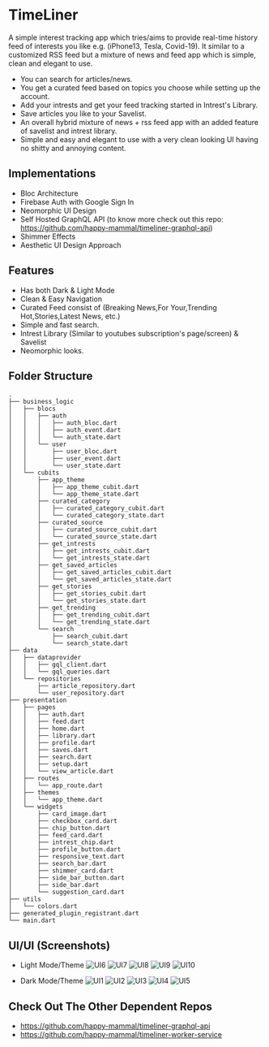 # TimeLiner
A simple interest tracking app which tries/aims to provide real-time history feed of interests you like e.g. (iPhone13, Tesla, Covid-19). It similar to a customized RSS feed but a mixture of news and feed app which is simple, clean and elegant to use.

 - You can search for articles/news.
 - You get a curated feed based on topics you choose while setting up the account.
 - Add your intrests and get your feed tracking started in Intrest's Library.
 - Save articles you like to your Savelist.
 - An overall hybrid mixture of news + rss feed app with an added feature of savelist and intrest library.
 - Simple and easy and elegant to use with a very clean looking UI having no shitty and annoying content.

## Implementations
  - Bloc Architecture
  - Firebase Auth with Google Sign In
  - Neomorphic UI Design 
  - Self Hosted GraphQL API (to know more check out this repo: https://github.com/happy-mammal/timeliner-graphql-api)
  - Shimmer Effects
  - Aesthetic UI Design Approach

## Features
  - Has both Dark & Light Mode
  - Clean & Easy Navigation
  - Curated Feed consist of (Breaking News,For Your,Trending Hot,Stories,Latest News, etc.)
  - Simple and fast search.
  - Intrest Library (Similar to youtubes subscription's page/screen) & Savelist
  - Neomorphic looks.

## Folder Structure
  ```
  .
├── business_logic
│   ├── blocs
│   │   ├── auth
│   │   │   ├── auth_bloc.dart
│   │   │   ├── auth_event.dart
│   │   │   └── auth_state.dart
│   │   └── user
│   │       ├── user_bloc.dart
│   │       ├── user_event.dart
│   │       └── user_state.dart
│   └── cubits
│       ├── app_theme
│       │   ├── app_theme_cubit.dart
│       │   └── app_theme_state.dart
│       ├── curated_category
│       │   ├── curated_category_cubit.dart
│       │   └── curated_category_state.dart
│       ├── curated_source
│       │   ├── curated_source_cubit.dart
│       │   └── curated_source_state.dart
│       ├── get_intrests
│       │   ├── get_intrests_cubit.dart
│       │   └── get_intrests_state.dart
│       ├── get_saved_articles
│       │   ├── get_saved_articles_cubit.dart
│       │   └── get_saved_articles_state.dart
│       ├── get_stories
│       │   ├── get_stories_cubit.dart
│       │   └── get_stories_state.dart
│       ├── get_trending
│       │   ├── get_trending_cubit.dart
│       │   └── get_trending_state.dart
│       └── search
│           ├── search_cubit.dart
│           └── search_state.dart
├── data
│   ├── dataprovider
│   │   ├── gql_client.dart
│   │   └── gql_queries.dart
│   └── repositories
│       ├── article_repository.dart
│       └── user_repository.dart
├── presentation
│   ├── pages
│   │   ├── auth.dart
│   │   ├── feed.dart
│   │   ├── home.dart
│   │   ├── library.dart
│   │   ├── profile.dart
│   │   ├── saves.dart
│   │   ├── search.dart
│   │   ├── setup.dart
│   │   └── view_article.dart
│   ├── routes
│   │   └── app_route.dart
│   ├── themes
│   │   └── app_theme.dart
│   └── widgets
│       ├── card_image.dart
│       ├── checkbox_card.dart
│       ├── chip_button.dart
│       ├── feed_card.dart
│       ├── intrest_chip.dart
│       ├── profile_button.dart
│       ├── responsive_text.dart
│       ├── search_bar.dart
│       ├── shimmer_card.dart
│       ├── side_bar_button.dart
│       ├── side_bar.dart
│       └── suggestion_card.dart
├── utils
│   └── colors.dart
├── generated_plugin_registrant.dart
└── main.dart
  ```
## UI/UI (Screenshots)
  - Light Mode/Theme
    ![UI6](https://user-images.githubusercontent.com/78479679/117343549-07a3dd00-aec2-11eb-998d-a7d97e5066b3.PNG)
    ![UI7](https://user-images.githubusercontent.com/78479679/117343567-0b376400-aec2-11eb-8632-c6add76df532.PNG)
    ![UI8](https://user-images.githubusercontent.com/78479679/117343580-0d012780-aec2-11eb-8831-387b58000086.PNG)
    ![UI9](https://user-images.githubusercontent.com/78479679/117343584-0e325480-aec2-11eb-859f-77a138317119.PNG)
    ![UI10](https://user-images.githubusercontent.com/78479679/117343587-0f638180-aec2-11eb-9c63-4a4583fc85fb.PNG)
    
  - Dark Mode/Theme
    ![UI1](https://user-images.githubusercontent.com/78479679/117343680-2904c900-aec2-11eb-9eeb-0c4ce46a9c0e.PNG)
    ![UI2](https://user-images.githubusercontent.com/78479679/117343686-2ace8c80-aec2-11eb-9bcc-e38a312b9c29.PNG)
    ![UI3](https://user-images.githubusercontent.com/78479679/117343690-2b672300-aec2-11eb-8853-a51181faf2c3.PNG)
    ![UI4](https://user-images.githubusercontent.com/78479679/117343694-2bffb980-aec2-11eb-9a76-7f03abfb5eed.PNG)
    ![UI5](https://user-images.githubusercontent.com/78479679/117343698-2c985000-aec2-11eb-9d58-3ffcef3f465b.PNG)

## Check Out The Other Dependent Repos
  - https://github.com/happy-mammal/timeliner-graphql-api
  - https://github.com/happy-mammal/timeliner-worker-service
